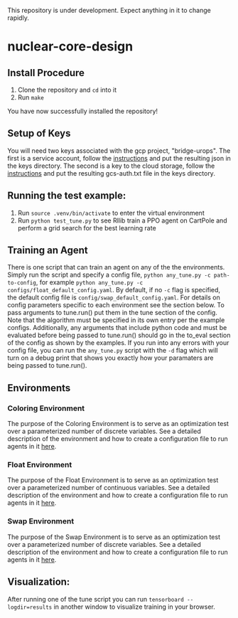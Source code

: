 This repository is under development. Expect anything in it to change rapidly.

# nuclear-core-design
## Install Procedure
1. Clone the repository and `cd` into it 
2. Run `make`

You have now successfully installed the repository!

## Setup of Keys

You will need two keys associated with the gcp project, "bridge-urops". The first is a service account, follow the [instructions](https://cloud.google.com/iam/docs/creating-managing-service-account-keys) and put the resulting json in the keys directory.
The second is a key to the cloud storage, follow the [instructions](https://github.com/s3fs-fuse/s3fs-fuse/wiki/Google-Cloud-Storage#get-credentials) and put the resulting gcs-auth.txt file in the keys directory.

## Running the test example:
1. Run `source .venv/bin/activate` to enter the virtual environment
2. Run `python test_tune.py` to see Rllib train a PPO agent on CartPole and perform a grid search for the best learning rate

## Training an Agent
There is one script that can train an agent on any of the the environments. Simply run the script and specify a config file, `python any_tune.py -c path-to-config`, for example `python any_tune.py -c configs/float_default_config.yaml`. 
By default, if no `-c` flag is specified, the default config file is `config/swap_default_config.yaml`. For details on config parameters specific to each environment see the section below. To pass arguments to tune.run() put them in the
tune section of the config. Note that the algorithm must be specified in its own entry per the example configs. Additionally, any arguments that include python code and must be evaluated before being passed to tune.run() should go in the
to_eval section of the config as shown by the examples. If you run into any errors with your config file, you can run the `any_tune.py` script with the `-d` flag which will turn on a debug print that shows you exactly how your paramaters
are being passed to tune.run().

## Environments
### Coloring Environment

The purpose of the Coloring Environment is to serve as an optimization test over a parameterized number of discrete variables. See a detailed description of the environment and how to create a configuration file to run agents in it [here](colorenv/README.md).

### Float Environment

The purpose of the Float Environment is to serve as an optimization test over a parameterized number of continuous variables. See a detailed description of the environment and how to create a configuration file to run agents in it [here](floatenv/README.md).

### Swap Environment

The purpose of the Swap Environment is to serve as an optimization test over a parameterized number of discrete variables. See a detailed description of the environment and how to create a configuration file to run agents in it [here](swapenv/README.md).

## Visualization:
After running one of the tune script you can run `tensorboard --logdir=results` in another window to visualize training in your browser.

